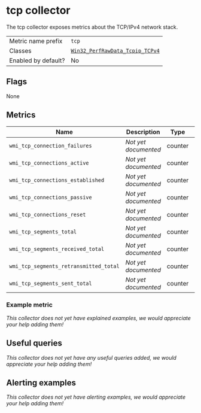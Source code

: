 # tcp collector

The tcp collector exposes metrics about the TCP/IPv4 network stack.

|||
-|-
Metric name prefix  | `tcp`
Classes             | [`Win32_PerfRawData_Tcpip_TCPv4`](https://msdn.microsoft.com/en-us/library/aa394341(v=vs.85).aspx)
Enabled by default? | No

## Flags

None

## Metrics

Name | Description | Type | Labels
-----|-------------|------|-------
`wmi_tcp_connection_failures` | _Not yet documented_ | counter | None
`wmi_tcp_connections_active` | _Not yet documented_ | counter | None
`wmi_tcp_connections_established` | _Not yet documented_ | counter | None
`wmi_tcp_connections_passive` | _Not yet documented_ | counter | None
`wmi_tcp_connections_reset` | _Not yet documented_ | counter | None
`wmi_tcp_segments_total` | _Not yet documented_ | counter | None
`wmi_tcp_segments_received_total` | _Not yet documented_ | counter | None
`wmi_tcp_segments_retransmitted_total` | _Not yet documented_ | counter | None
`wmi_tcp_segments_sent_total` | _Not yet documented_ | counter | None

### Example metric
_This collector does not yet have explained examples, we would appreciate your help adding them!_

## Useful queries
_This collector does not yet have any useful queries added, we would appreciate your help adding them!_

## Alerting examples
_This collector does not yet have alerting examples, we would appreciate your help adding them!_
